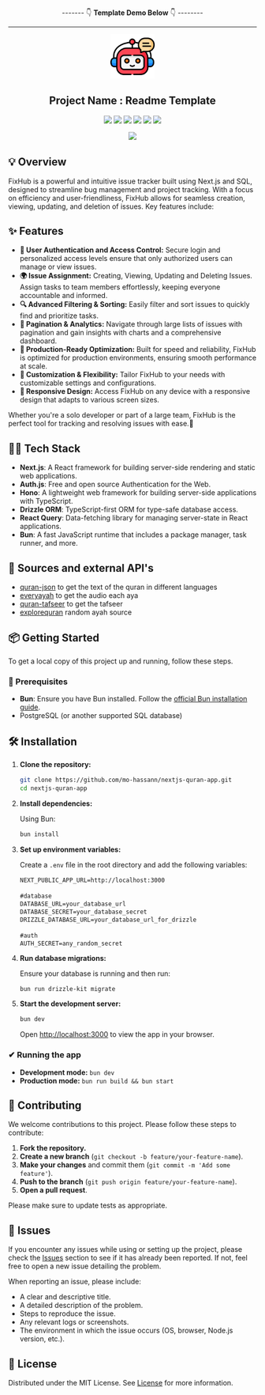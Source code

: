 <div align= "center">

------- 👇 **Template Demo Below** 👇 --------

<hr>
</div>

<div align="center">
<a href="https://github.com/Sumonta056/FixHub-Issue-Tracker-Website" target="blank">
<img src="./assets/chatBot.png" width="90" alt="Logo" />
</a>

<h2> Project Name : Readme Template </h2>

![](https://img.shields.io/badge/TypeScript-007ACC?style=for-the-badge&logo=typescript&logoColor=white)
![](https://img.shields.io/badge/Next.js-000000?style=for-the-badge&logo=next.js&logoColor=white)
![](https://img.shields.io/badge/Tailwind_CSS-38B2AC?style=for-the-badge&logo=tailwind-css&logoColor=white)
![](https://img.shields.io/badge/React-61DAFB?style=for-the-badge&logo=react&logoColor=black)
![](https://img.shields.io/badge/Prisma-3982CE?style=for-the-badge&logo=Prisma&logoColor=white)
![](https://img.shields.io/badge/Radix_UI-6200EE?style=for-the-badge&logo=radix-ui&logoColor=white)

<img src ="./assets/bg-2.jpg" width="95%">
</div>

## 💡 Overview

FixHub is a powerful and intuitive issue tracker built using Next.js and SQL, designed to streamline bug management and project tracking. With a focus on efficiency and user-friendliness, FixHub allows for seamless creation, viewing, updating, and deletion of issues. Key features include:

## ✨ Features

- **🔐 User Authentication and Access Control:** Secure login and personalized access levels ensure that only authorized users can manage or view issues.
- **🌍 Issue Assignment:** Creating, Viewing, Updating and Deleting Issues. Assign tasks to team members effortlessly, keeping everyone accountable and informed.
- **🔍 Advanced Filtering & Sorting:** Easily filter and sort issues to quickly find and prioritize tasks.
- **📄 Pagination & Analytics:** Navigate through large lists of issues with pagination and gain insights with charts and a comprehensive dashboard.
- **🎯 Production-Ready Optimization:** Built for speed and reliability, FixHub is optimized for production environments, ensuring smooth performance at scale.
- **🔧 Customization & Flexibility:** Tailor FixHub to your needs with customizable settings and configurations.
- **📱 Responsive Design:** Access FixHub on any device with a responsive design that adapts to various screen sizes.

Whether you're a solo developer or part of a large team, FixHub is the perfect tool for tracking and resolving issues with ease.🐞

## 👩‍💻 Tech Stack

- **Next.js**: A React framework for building server-side rendering and static web applications.
- **Auth.js**: Free and open source Authentication for the Web.
- **Hono**: A lightweight web framework for building server-side applications with TypeScript.
- **Drizzle ORM**: TypeScript-first ORM for type-safe database access.
- **React Query**: Data-fetching library for managing server-state in React applications.
- **Bun**: A fast JavaScript runtime that includes a package manager, task runner, and more.

## 📖 Sources and external API's

- [quran-json](https://github.com/risan/quran-json) to get the text of the quran in different languages
- [everyayah](https://everyayah.com) to get the audio each aya
- [quran-tafseer](http://api.quran-tafseer.com/en/docs) to get the tafseer
- [explorequran](https://www.explorequran.org) random ayah source

## 📦 Getting Started

To get a local copy of this project up and running, follow these steps.

### 🚀 Prerequisites

- **Bun**: Ensure you have Bun installed. Follow the [official Bun installation guide](https://bun.sh/docs/installation).
- PostgreSQL (or another supported SQL database)

## 🛠️ Installation

1. **Clone the repository:**

   ```bash
   git clone https://github.com/mo-hassann/nextjs-quran-app.git
   cd nextjs-quran-app
   ```

2. **Install dependencies:**

   Using Bun:

   ```bash
   bun install
   ```

3. **Set up environment variables:**

   Create a `.env` file in the root directory and add the following variables:

   ```env
   NEXT_PUBLIC_APP_URL=http://localhost:3000

   #database
   DATABASE_URL=your_database_url
   DATABASE_SECRET=your_database_secret
   DRIZZLE_DATABASE_URL=your_database_url_for_drizzle

   #auth
   AUTH_SECRET=any_random_secret
   ```

4. **Run database migrations:**

   Ensure your database is running and then run:

   ```bash
   bun run drizzle-kit migrate
   ```

5. **Start the development server:**

   ```bash
   bun dev
   ```

   Open [http://localhost:3000](http://localhost:3000) to view the app in your browser.

### ✔ Running the app

- **Development mode:** `bun dev`
- **Production mode:** `bun run build && bun start`

## 🤝 Contributing

We welcome contributions to this project. Please follow these steps to contribute:

1. **Fork the repository.**
2. **Create a new branch** (`git checkout -b feature/your-feature-name`).
3. **Make your changes** and commit them (`git commit -m 'Add some feature'`).
4. **Push to the branch** (`git push origin feature/your-feature-name`).
5. **Open a pull request**.

Please make sure to update tests as appropriate.

## 🐛 Issues

If you encounter any issues while using or setting up the project, please check the [Issues](https://github.com/mo-hassann/nextjs-quran-app/issues) section to see if it has already been reported. If not, feel free to open a new issue detailing the problem.

When reporting an issue, please include:

- A clear and descriptive title.
- A detailed description of the problem.
- Steps to reproduce the issue.
- Any relevant logs or screenshots.
- The environment in which the issue occurs (OS, browser, Node.js version, etc.).

## 📜 License

Distributed under the MIT License. See [License](/LICENSE) for more information.
